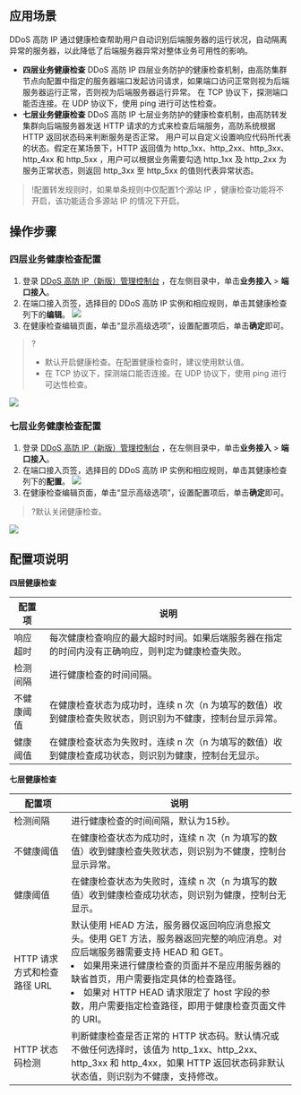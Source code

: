 ## 应用场景
DDoS 高防 IP 通过健康检查帮助用户自动识别后端服务器的运行状况，自动隔离异常的服务器，以此降低了后端服务器异常对整体业务可用性的影响。
- **四层业务健康检查**
 DDoS 高防 IP 四层业务防护的健康检查机制，由高防集群节点向配置中指定的服务器端口发起访问请求，如果端口访问正常则视为后端服务器运行正常，否则视为后端服务器运行异常。
 在 TCP 协议下，探测端口能否连接。在 UDP 协议下，使用 ping 进行可达性检查。
- **七层业务健康检查**
DDoS 高防 IP 七层业务防护的健康检查机制，由高防转发集群向后端服务器发送 HTTP 请求的方式来检查后端服务，高防系统根据 HTTP 返回状态码来判断服务是否正常。
用户可以自定义设置响应代码所代表的状态。假定在某场景下，HTTP 返回值为 http_1xx、http_2xx、http_3xx、http_4xx 和 http_5xx ，用户可以根据业务需要勾选 http_1xx 及 http_2xx 为服务正常状态，则返回 http_3xx 至 http_5xx 的值则代表异常状态。

>!配置转发规则时，如果单条规则中仅配置1个源站 IP ，健康检查功能将不开启，该功能适合多源站 IP 的情况下开启。

## 操作步骤
### 四层业务健康检查配置
1. 登录 [DDoS 高防 IP（新版）管理控制台](https://console.cloud.tencent.com/ddos/antiddos-advanced/access/l4) ，在左侧目录中，单击**业务接入** > **端口接入**。
2. 在端口接入页签，选择目的 DDoS 高防 IP 实例和相应规则，单击其健康检查列下的**编辑**。
![](https://qcloudimg.tencent-cloud.cn/raw/7b2b594d64d1dd4ccca0f9beaca4912b.png)
3. 在健康检查编辑页面，单击“显示高级选项”，设置配置项后，单击**确定**即可。
>?
> - 默认开启健康检查。在配置健康检查时，建议使用默认值。
> - 在 TCP 协议下，探测端口能否连接。在 UDP 协议下，使用 ping 进行可达性检查。
> 
![](https://main.qcloudimg.com/raw/cdf96e561313c5c40208057a20cdade2.png)



### 七层业务健康检查配置
1. 登录 [DDoS 高防 IP（新版）管理控制台](https://console.cloud.tencent.com/ddos/antiddos-advanced/access/l4) ，在左侧目录中，单击**业务接入** > **端口接入**。
2. 在端口接入页签，选择目的 DDoS 高防 IP 实例和相应规则，单击其健康检查列下的**配置**。
![](https://qcloudimg.tencent-cloud.cn/raw/e4b138dabd416de7f0e7d3a035a295f3.png)
3. 在健康检查编辑页面，单击“显示高级选项”，设置配置项后，单击**确定**即可。
>?默认关闭健康检查。
>
![](https://main.qcloudimg.com/raw/99349be9a33ca020c0ee936652971350.png)

## 配置项说明
**四层健康检查**

| 配置项 | 说明 | 
|---------|---------|
| 响应超时 | 每次健康检查响应的最大超时时间。如果后端服务器在指定的时间内没有正确响应，则判定为健康检查失败。 |
| 检测间隔 | 进行健康检查的时间间隔。 | 
| 不健康阈值 | 在健康检查状态为成功时，连续 n 次（n 为填写的数值）收到健康检查失败状态，则识别为不健康，控制台显示异常。 | 
| 健康阈值 | 在健康检查状态为失败时，连续 n 次（n 为填写的数值）收到健康检查成功状态，则识别为健康，控制台无显示。 | 

 **七层健康检查**
 
| 配置项 | 说明 |
|---------|---------|
| 检测间隔 | 进行健康检查的时间间隔，默认为15秒。 |
|不健康阈值|在健康检查状态为成功时，连续 n 次（n 为填写的数值）收到健康检查失败状态，则识别为不健康，控制台显示异常。|
|健康阈值|在健康检查状态为失败时，连续 n 次（n 为填写的数值）收到健康检查成功状态，则识别为健康，控制台无显示。|
|HTTP 请求方式和检查路径 URL|默认使用 HEAD 方法，服务器仅返回响应消息报文头。使用 GET 方法，服务器返回完整的响应消息。对应后端服务器需要支持 HEAD 和 GET。</br> <li>如果用来进行健康检查的页面并不是应用服务器的缺省首页，用户需要指定具体的检查路径。</li><li>如果对 HTTP HEAD 请求限定了 host 字段的参数，用户需要指定检查路径，即用于健康检查页面文件的 URI。</li>|
|HTTP 状态码检测|判断健康检查是否正常的 HTTP 状态码。默认情况或不做任何选择时，该值为 http_1xx、http_2xx、http_3xx 和 http_4xx，如果 HTTP 返回状态码非默认状态值，则识别为不健康，支持修改。|

